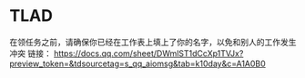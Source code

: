 # TLAD
在领任务之前，请确保你已经在工作表上填上了你的名字，以免和别人的工作发生冲突 链接：
https://docs.qq.com/sheet/DWmlST1dCcXp1TVJx?preview_token=&tdsourcetag=s_qq_aiomsg&tab=k10day&c=A1A0B0
